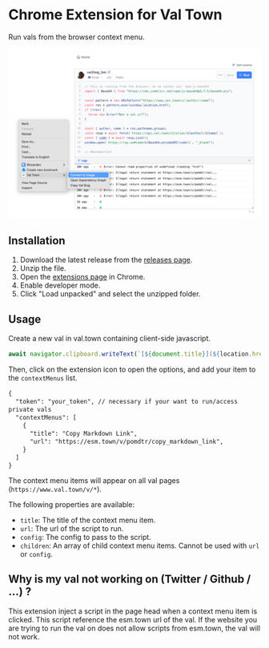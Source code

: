 # Chrome Extension for Val Town

Run vals from the browser context menu.

![demo](./doc/screenshot.png)

## Installation

1. Download the latest release from the [releases page](https://github.com/pomdtr/val-town-web-extension/releases/latest).
2. Unzip the file.
3. Open the [extensions page](chrome://extensions) in Chrome.
4. Enable developer mode.
5. Click "Load unpacked" and select the unzipped folder.

## Usage

Create a new val in val.town containing client-side javascript.

```javascript
await navigator.clipboard.writeText(`[${document.title}](${location.href})`);
```

Then, click on the extension icon to open the options, and add your item to the `contextMenus` list.

```jsonc
{
  "token": "your_token", // necessary if your want to run/access private vals
  "contextMenus": [
    {
      "title": "Copy Markdown Link",
      "url": "https://esm.town/v/pomdtr/copy_markdown_link",
    }
  ]
}
```

The context menu items will appear on all val pages (`https://www.val.town/v/*`).

The following properties are available:

- `title`: The title of the context menu item.
- `url`: The url of the script to run.
- `config`: The config to pass to the script.
- `children`: An array of child context menu items. Cannot be used with `url` or `config`.

## Why is my val not working on (Twitter / Github / ...) ?

This extension inject a script in the page head when a context menu item is clicked. This script reference the esm.town url of the val. If the website you are trying to run the val on does not allow scripts from esm.town, the val will not work.
